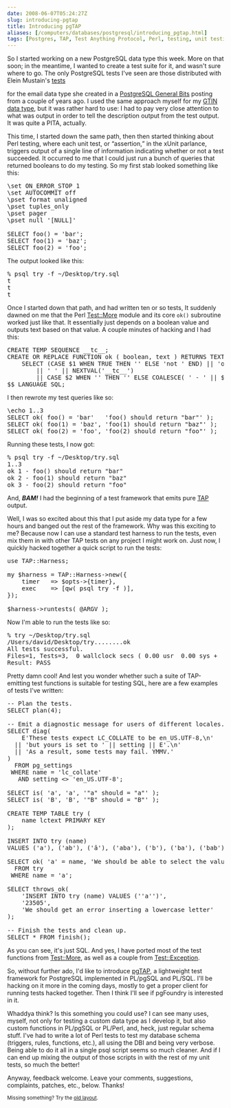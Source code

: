```yaml
--- 
date: 2008-06-07T05:24:27Z
slug: introducing-pgtap
title: Introducing pgTAP
aliases: [/computers/databases/postgresql/introducing_pgtap.html]
tags: [Postgres, TAP, Test Anything Protocol, Perl, testing, unit testing]
---
```


<p>So I started working on a new PostgreSQL data type this week. More on that
soon; in the meantime, I wanted to create a test suite for it, and wasn't sure
where to go. The only PostgreSQL tests I've seen are those distributed with
Elein Mustain's
<a href="http://www.varlena.com/varlena/GeneralBits/Tidbits/email_test.sql" title="Testing the email data type">tests</a>

for the email data type she created in a
<a href="http://www.varlena.com/GeneralBits/128.php" title="Base Type using Domains">PostgreSQL General Bits</a>
posting from a couple of years ago. I used the same approach myself for my <a
href="http://pgfoundry.org/projects/gtin/" title="GTIN data type project
info">GTIN data type</a>, but it was rather hard to use: I had to pay very close
attention to what was output in order to tell the description output from the
test output. It was quite a PITA, actually.</p>

<p>This time, I started down the same path, then then started thinking about
Perl testing, where each unit test, or <q>assertion,</q> in the xUnit
parlance, triggers output of a single line of information indicating whether
or not a test succeeded. It occurred to me that I could just run a bunch of
queries that returned booleans to do my testing. So my first stab looked
something like this:</p>

<pre>
\set ON_ERROR_STOP 1
\set AUTOCOMMIT off
\pset format unaligned
\pset tuples_only
\pset pager
\pset null &#x0027;[NULL]&#x0027;

SELECT foo() = &#x0027;bar&#x0027;;
SELECT foo(1) = &#x0027;baz&#x0027;;
SELECT foo(2) = &#x0027;foo&#x0027;;
</pre>

<p>The output looked like this:</p>

<pre>
% psql try -f ~/Desktop/try.sql
t
t
t
</pre>

<p>Once I started down that path, and had written ten or so tests, It suddenly
dawned on me that the Perl
<a href="http://search.cpan.org/perldoc?Test::More" title="Test::More on CPAN">Test::More</a>
module and its core <code>ok()</code> subroutine worked just like that. It
essentially just depends on a boolean value and outputs text based on that
value. A couple minutes of hacking and I had this:</p>

<pre>
CREATE TEMP SEQUENCE __tc__;
CREATE OR REPLACE FUNCTION ok ( boolean, text ) RETURNS TEXT AS $$
    SELECT (CASE $1 WHEN TRUE THEN &#x0027;&#x0027; ELSE &#x0027;not &#x0027; END) || &#x0027;ok&#x0027;
        || &#x0027; &#x0027; || NEXTVAL(&#x0027;__tc__&#x0027;)
        || CASE $2 WHEN &#x0027;&#x0027; THEN &#x0027;&#x0027; ELSE COALESCE( &#x0027; - &#x0027; || $2, &#x0027;&#x0027; ) END;
$$ LANGUAGE SQL;
</pre>

<p>I then rewrote my test queries like so:</p>

<pre>
\echo 1..3
SELECT ok( foo() = &#x0027;bar&#x0027;   &#x0027;foo() should return &quot;bar&quot;&#x0027; );
SELECT ok( foo(1) = &#x0027;baz&#x0027;, &#x0027;foo(1) should return &quot;baz&quot;&#x0027; );
SELECT ok( foo(2) = &#x0027;foo&#x0027;, &#x0027;foo(2) should return &quot;foo&quot;&#x0027; );
</pre>

<p>Running these tests, I now got:</p>

<pre>
% psql try -f ~/Desktop/try.sql
1..3
ok 1 - foo() should return &quot;bar&quot;
ok 2 - foo(1) should return &quot;baz&quot;
ok 3 - foo(2) should return &quot;foo&quot;
</pre>

<p>And, <strong><em>BAM!</em></strong> I had the beginning of a test framework
that emits pure <a href="http://testanything.org/" title="Test Anything Protocol">TAP</a>
output.</p>

<p>Well, I was so excited about this that I put aside my data type for a few
hours and banged out the rest of the framework. Why was this exciting to me?
Because now I can use a standard test harness to run the tests, even mix them
in with other TAP tests on any project I might work on. Just now, I quickly
hacked together a quick script to run the tests:</p>

<pre>
use TAP::Harness;

my $harness = TAP::Harness->new({
    timer   => $opts->{timer},
    exec    => [qw( psql try -f )],
});

$harness->runtests( @ARGV );
</pre>

<p>Now I'm able to run the tests like so:</p>

<pre>
% try ~/Desktop/try.sql        
/Users/david/Desktop/try........ok   
All tests successful.
Files=1, Tests=3,  0 wallclock secs ( 0.00 usr  0.00 sys +  0.01 cusr  0.00 csys =  0.01 CPU)
Result: PASS
</pre>

<p>Pretty damn cool! And lest you wonder whether such a suite of TAP-emitting
test functions is suitable for testing SQL, here are a few examples of tests
I've written:</p>

<pre>
&#x002d;&#x002d; Plan the tests.
SELECT plan(4);

&#x002d;&#x002d; Emit a diagnostic message for users of different locales.
SELECT diag(
    E&#x0027;These tests expect LC_COLLATE to be en_US.UTF-8,\n&#x0027;
  || &#x0027;but yours is set to &#x0027; || setting || E&#x0027;.\n&#x0027;
  || &#x0027;As a result, some tests may fail. YMMV.&#x0027;
)
  FROM pg_settings
 WHERE name = &#x0027;lc_collate&#x0027;
   AND setting &lt;&gt; &#x0027;en_US.UTF-8&#x0027;;

SELECT is( &#x0027;a&#x0027;, &#x0027;a&#x0027;, &#x0027;&quot;a&quot; should = &quot;a&quot;&#x0027; );
SELECT is( &#x0027;B&#x0027;, &#x0027;B&#x0027;, &#x0027;&quot;B&quot; should = &quot;B&quot;&#x0027; );

CREATE TEMP TABLE try (
    name lctext PRIMARY KEY
);

INSERT INTO try (name)
VALUES (&#x0027;a&#x0027;), (&#x0027;ab&#x0027;), (&#x0027;â&#x0027;), (&#x0027;aba&#x0027;), (&#x0027;b&#x0027;), (&#x0027;ba&#x0027;), (&#x0027;bab&#x0027;), (&#x0027;AZ&#x0027;);

SELECT ok( &#x0027;a&#x0027; = name, &#x0027;We should be able to select the value&#x0027; )
  FROM try
 WHERE name = &#x0027;a&#x0027;;

SELECT throws_ok(
    &#x0027;INSERT INTO try (name) VALUES (&#x0027;&#x0027;a&#x0027;&#x0027;)&#x0027;,
    &#x0027;23505&#x0027;,
    &#x0027;We should get an error inserting a lowercase letter&#x0027;
);

&#x002d;&#x002d; Finish the tests and clean up.
SELECT * FROM finish();
</pre>

<p>As you can see, it's just SQL. And yes, I have ported most of the test
functions from <a href="http://search.cpan.org/perldoc?Test::More" title="Test::More on CPAN">Test::More</a>, as well as a couple
from <a href="http://search.cpan.org/perldoc?Test::Exception" title="Test::Exception on CPAN">Test::Exception</a>.</p>

<p>So, without further ado, I'd like to introduce
<a href="https://svn.kineticode.com/pgtap/trunk" title="pgTAP Subversion repository">pgTAP</a>, a lightweight test framework for PostgreSQL implemented
in PL/pgSQL and PL/SQL. I'll be hacking on it more in the coming days, mostly
to get a proper client for running tests hacked together. Then I think I'll
see if pgFoundry is interested in it.</p>

<p>Whaddya think? Is this something you could use? I can see many uses,
myself, not only for testing a custom data type as I develop it, but also
custom functions in PL/pgSQL or PL/Perl, and, heck, just regular schema stuff.
I've had to write a lot of Perl tests to test my database schema (triggers,
rules, functions, etc.), all using the DBI and being very verbose. Being able
to do it all in a single psql script seems so much cleaner. And if I can end
up mixing the output of those scripts in with the rest of my unit tests,
so much the better!</p>

<p>Anyway, feedback welcome. Leave your comments, suggestions, complaints,
patches, etc., below. Thanks!</p>



<p class="past"><small>Missing something? Try the <a rel="nofollow" href="http://past.justatheory.com/computers/databases/postgresql/introducing_pgtap.html">old layout</a>.</small></p>


